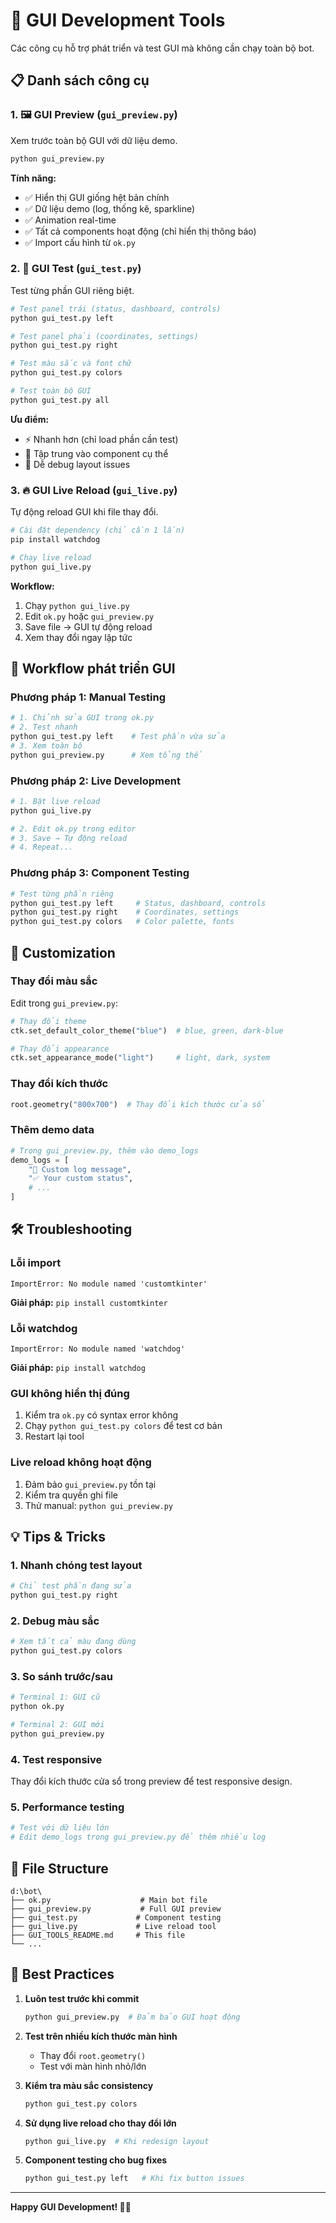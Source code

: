 # 🎨 GUI Development Tools

Các công cụ hỗ trợ phát triển và test GUI mà không cần chạy toàn bộ bot.

## 📋 Danh sách công cụ

### 1. 🖼️ GUI Preview (`gui_preview.py`)
Xem trước toàn bộ GUI với dữ liệu demo.

```bash
python gui_preview.py
```

**Tính năng:**
- ✅ Hiển thị GUI giống hệt bản chính
- ✅ Dữ liệu demo (log, thống kê, sparkline)
- ✅ Animation real-time
- ✅ Tất cả components hoạt động (chỉ hiển thị thông báo)
- ✅ Import cấu hình từ `ok.py`

### 2. 🧪 GUI Test (`gui_test.py`) 
Test từng phần GUI riêng biệt.

```bash
# Test panel trái (status, dashboard, controls)
python gui_test.py left

# Test panel phải (coordinates, settings)
python gui_test.py right

# Test màu sắc và font chữ
python gui_test.py colors

# Test toàn bộ GUI
python gui_test.py all
```

**Ưu điểm:**
- ⚡ Nhanh hơn (chỉ load phần cần test)
- 🎯 Tập trung vào component cụ thể
- 🔧 Dễ debug layout issues

### 3. 🔥 GUI Live Reload (`gui_live.py`)
Tự động reload GUI khi file thay đổi.

```bash
# Cài đặt dependency (chỉ cần 1 lần)
pip install watchdog

# Chạy live reload
python gui_live.py
```

**Workflow:**
1. Chạy `python gui_live.py`
2. Edit `ok.py` hoặc `gui_preview.py`
3. Save file → GUI tự động reload
4. Xem thay đổi ngay lập tức

## 🚀 Workflow phát triển GUI

### Phương pháp 1: Manual Testing
```bash
# 1. Chỉnh sửa GUI trong ok.py
# 2. Test nhanh
python gui_test.py left    # Test phần vừa sửa
# 3. Xem toàn bộ
python gui_preview.py      # Xem tổng thể
```

### Phương pháp 2: Live Development  
```bash
# 1. Bật live reload
python gui_live.py

# 2. Edit ok.py trong editor
# 3. Save → Tự động reload
# 4. Repeat...
```

### Phương pháp 3: Component Testing
```bash
# Test từng phần riêng
python gui_test.py left     # Status, dashboard, controls
python gui_test.py right    # Coordinates, settings  
python gui_test.py colors   # Color palette, fonts
```

## 🎨 Customization

### Thay đổi màu sắc
Edit trong `gui_preview.py`:
```python
# Thay đổi theme
ctk.set_default_color_theme("blue")  # blue, green, dark-blue

# Thay đổi appearance
ctk.set_appearance_mode("light")     # light, dark, system
```

### Thay đổi kích thước
```python
root.geometry("800x700")  # Thay đổi kích thước cửa sổ
```

### Thêm demo data
```python
# Trong gui_preview.py, thêm vào demo_logs
demo_logs = [
    "🚀 Custom log message",
    "✅ Your custom status",
    # ...
]
```

## 🛠️ Troubleshooting

### Lỗi import
```
ImportError: No module named 'customtkinter'
```
**Giải pháp:** `pip install customtkinter`

### Lỗi watchdog
```
ImportError: No module named 'watchdog'  
```
**Giải pháp:** `pip install watchdog`

### GUI không hiển thị đúng
1. Kiểm tra `ok.py` có syntax error không
2. Chạy `python gui_test.py colors` để test cơ bản
3. Restart lại tool

### Live reload không hoạt động
1. Đảm bảo `gui_preview.py` tồn tại
2. Kiểm tra quyền ghi file
3. Thử manual: `python gui_preview.py`

## 💡 Tips & Tricks

### 1. Nhanh chóng test layout
```bash
# Chỉ test phần đang sửa
python gui_test.py right
```

### 2. Debug màu sắc
```bash  
# Xem tất cả màu đang dùng
python gui_test.py colors
```

### 3. So sánh trước/sau
```bash
# Terminal 1: GUI cũ
python ok.py

# Terminal 2: GUI mới  
python gui_preview.py
```

### 4. Test responsive
Thay đổi kích thước cửa sổ trong preview để test responsive design.

### 5. Performance testing
```bash
# Test với dữ liệu lớn
# Edit demo_logs trong gui_preview.py để thêm nhiều log
```

## 📁 File Structure
```
d:\bot\
├── ok.py                    # Main bot file
├── gui_preview.py           # Full GUI preview  
├── gui_test.py             # Component testing
├── gui_live.py             # Live reload tool
├── GUI_TOOLS_README.md     # This file
└── ...
```

## 🎯 Best Practices

1. **Luôn test trước khi commit**
   ```bash
   python gui_preview.py  # Đảm bảo GUI hoạt động
   ```

2. **Test trên nhiều kích thước màn hình**
   - Thay đổi `root.geometry()` 
   - Test với màn hình nhỏ/lớn

3. **Kiểm tra màu sắc consistency**
   ```bash
   python gui_test.py colors
   ```

4. **Sử dụng live reload cho thay đổi lớn**
   ```bash
   python gui_live.py  # Khi redesign layout
   ```

5. **Component testing cho bug fixes**
   ```bash
   python gui_test.py left   # Khi fix button issues
   ```

---

**Happy GUI Development! 🎨✨**
